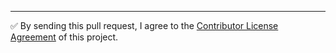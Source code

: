 <!-- Please include a description of changes. -->

---

<!-- Please leave the message below as-is to accept this project's CLA. -->

✅ By sending this pull request, I agree to the [Contributor License Agreement](https://github.com/samuelmaddock/electron-browser-shell#contributor-license-agreement) of this project.
